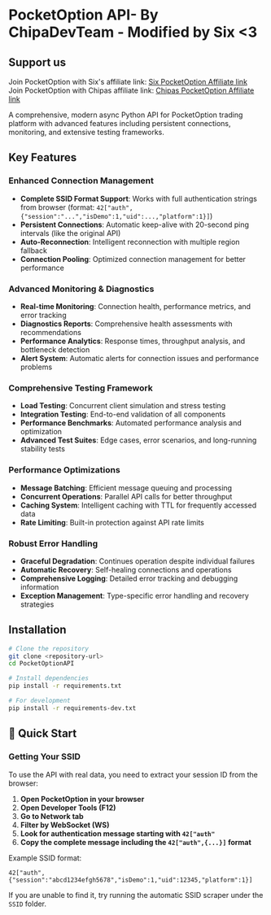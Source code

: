 # PocketOption API- By ChipaDevTeam - Modified by Six <3

## Support us
Join PocketOption with Six's affiliate link: [Six PocketOption Affiliate link](https://u3.shortink.io/main?utm_campaign=821725&utm_source=affiliate&utm_medium=sr&a=IqeAmBtFTrEWbh&ac=api&code=DLN960)
<br>
Join PocketOption with Chipas affiliate link: [Chipas PocketOption Affiliate link](https://u3.shortink.io/smart/SDIaxbeamcYYqB) 

A comprehensive, modern async Python API for PocketOption trading platform with advanced features including persistent connections, monitoring, and extensive testing frameworks.

## Key Features

### Enhanced Connection Management
- **Complete SSID Format Support**: Works with full authentication strings from browser (format: `42["auth",{"session":"...","isDemo":1,"uid":...,"platform":1}]`)
- **Persistent Connections**: Automatic keep-alive with 20-second ping intervals (like the original API)
- **Auto-Reconnection**: Intelligent reconnection with multiple region fallback
- **Connection Pooling**: Optimized connection management for better performance

### Advanced Monitoring & Diagnostics
- **Real-time Monitoring**: Connection health, performance metrics, and error tracking
- **Diagnostics Reports**: Comprehensive health assessments with recommendations
- **Performance Analytics**: Response times, throughput analysis, and bottleneck detection
- **Alert System**: Automatic alerts for connection issues and performance problems

### Comprehensive Testing Framework
- **Load Testing**: Concurrent client simulation and stress testing
- **Integration Testing**: End-to-end validation of all components
- **Performance Benchmarks**: Automated performance analysis and optimization
- **Advanced Test Suites**: Edge cases, error scenarios, and long-running stability tests

### Performance Optimizations
- **Message Batching**: Efficient message queuing and processing
- **Concurrent Operations**: Parallel API calls for better throughput
- **Caching System**: Intelligent caching with TTL for frequently accessed data
- **Rate Limiting**: Built-in protection against API rate limits

### Robust Error Handling
- **Graceful Degradation**: Continues operation despite individual failures
- **Automatic Recovery**: Self-healing connections and operations
- **Comprehensive Logging**: Detailed error tracking and debugging information
- **Exception Management**: Type-specific error handling and recovery strategies

## Installation

```bash
# Clone the repository
git clone <repository-url>
cd PocketOptionAPI

# Install dependencies
pip install -r requirements.txt

# For development
pip install -r requirements-dev.txt
```

## 🔧 Quick Start

### Getting Your SSID

To use the API with real data, you need to extract your session ID from the browser:

1. **Open PocketOption in your browser**
2. **Open Developer Tools (F12)**
3. **Go to Network tab**
4. **Filter by WebSocket (WS)**
5. **Look for authentication message starting with `42["auth"`**
6. **Copy the complete message including the `42["auth",{...}]` format**

Example SSID format:
```
42["auth",{"session":"abcd1234efgh5678","isDemo":1,"uid":12345,"platform":1}]
```

If you are unable to find it, try running the automatic SSID scraper under the `SSID` folder.